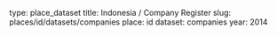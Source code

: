 type: place_dataset
title: Indonesia / Company Register
slug: places/id/datasets/companies
place: id
dataset: companies
year: 2014
